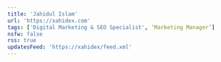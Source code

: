 ```yaml
---
title: 'Jahidul Islam'
url: 'https://xahidex.com'
tags: ['Digital Marketing & SEO Specialist', ‘Marketing Manager’]
nsfw: false
rss: true
updatesFeed: 'https://xahidex/feed.xml'
---
```

